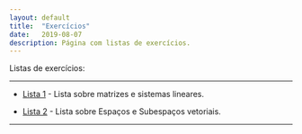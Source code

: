 ```yaml
---
layout: default
title:  "Exercícios"
date:   2019-08-07
description: Página com listas de exercícios.
---
```



<p class="intro">Listas de exercícios:</p>

---

* [Lista 1][Introducao] - Lista sobre matrizes e sistemas lineares.

* [Lista 2][espacos] - Lista sobre Espaços e Subespaços vetoriais.
---

[Introducao]:https://raw.githack.com/maf335/maf335.github.io/master/Exercicios/Lista1/Matrizes.pdf  
[espacos]:https://raw.githack.com/maf335/maf335.github.io/master/Exercicios/Lista2/espacos.pdf